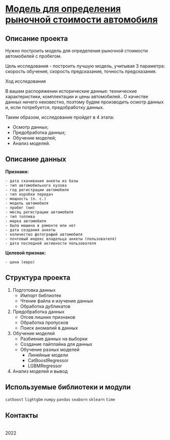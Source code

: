 # [Модель для определения рыночной стоимости автомобиля](https://nbviewer.org/github/vlad-rodionov/Y.Practicum/blob/main/06_numerical_methods/06_project.ipynb)


## Описание проекта

Нужно построить модель для определения рыночной стоимости автомобилей с пробегом.

Цель исследования - построить лучшую модель, учитывая 3 параметра: скорость обучения, скорость предсказания, точность предсказания.

Ход исследования

В вашем распоряжении исторические данные: технические характеристики, комплектации и цены автомобилей.. О качестве данных ничего неизвестно, поэтому будем производить осмотр данных и, если потребуется, предобработку данных.

Таким образом, исследование пройдет в 4 этапа:

- Осмотр данных;
- Предобработка данных;
- Обучение моделей;
- Анализ моделей.


## Описание данных

**Признаки:**

	- дата скачивания анкеты из базы
	- тип автомобильного кузова
	- год регистрации автомобиля
	- тип коробки передач
	- мощность (л. с.)
	- модель автомобиля
	- пробег (км)
	- месяц регистрации автомобиля
	- тип топлива
	- марка автомобиля
	- была машина в ремонте или нет
	- дата создания анкеты
	- количество фотографий автомобиля
	- почтовый индекс владельца анкеты (пользователя)
	- дата последней активности пользователя

**Целевой признак:**

	- цена (евро)

## Структура проекта

1. Подготовка данных
	- Импорт библиотек
	- Чтение файла и изучение данных
	- Обработка дубликатов
2. Предобработка данных
	- Отсев лишних признаков
	- Обработка пропусков
	- Поиск аномалий в данных
3. Обучение моделей
	- Разбиение данных на выборки
	- Создание пайплайна для данных
	- Обучение разных моделей
		- Линейные модели
		- CatBoostRegressor
		- LGBMRegressor
4. Анализ моделей и вывод

## Используемые библиотеки и модули
`catboost` `lightgbm` `numpy` `pandas` `seaborn` `sklearn` `time`

## Контакты



<br>2022

